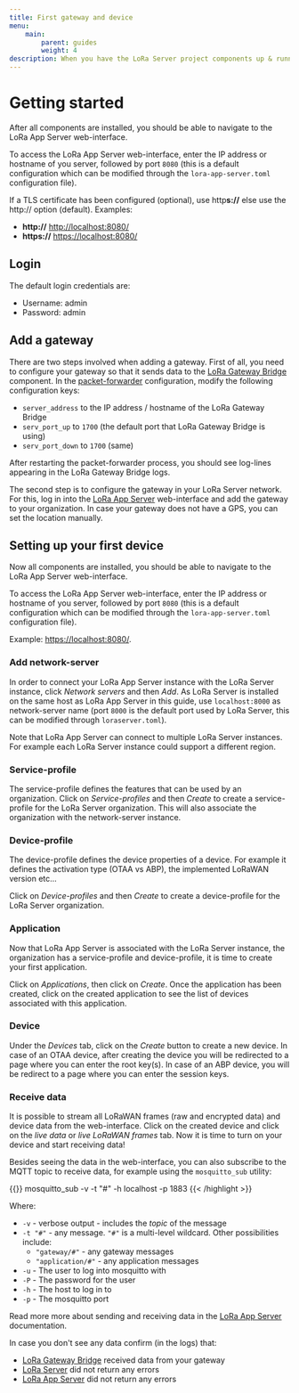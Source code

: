```yaml
---
title: First gateway and device
menu:
    main:
        parent: guides
        weight: 4
description: When you have the LoRa Server project components up & running, this guide helps you getting started with your first gateway and device.
---
```


# Getting started

After all components are installed, you should be able to navigate to the
LoRa App Server web-interface. 

To access the LoRa App Server web-interface, enter the IP address or hostname
of you server, followed by port `8080` (this is a default configuration which
can be modified through the `lora-app-server.toml` configuration file).

If a TLS certificate has been configured (optional), use http**s://**
else use the http:// option (default). Examples:

* **http://** [http://localhost:8080/](http://localhost:8080/)
* **https://** [https://localhost:8080/](https://localhost:8080/)

## Login

The default login credentials are:

* Username: admin
* Password: admin

## Add a gateway

There are two steps involved when adding a gateway. First of all, you need
to configure your gateway so that it sends data to the
[LoRa Gateway Bridge](/lora-gateway-bridge/)
component. In the [packet-forwarder](https://github.com/Lora-net/packet_forwarder)
configuration, modify the following configuration keys:

* `server_address` to the IP address / hostname of the LoRa Gateway Bridge
* `serv_port_up` to `1700` (the default port that LoRa Gateway Bridge is using)
* `serv_port_down` to `1700` (same)

After restarting the packet-forwarder process, you should see log-lines
appearing in the LoRa Gateway Bridge logs.

The second step is to configure the gateway in your LoRa Server network. For
this, log in into the [LoRa App Server](/lora-app-server/)
web-interface and add the gateway to your organization. In case your gateway
does not have a GPS, you can set the location manually.

## Setting up your first device

Now all components are installed, you should be able to navigate to the
LoRa App Server web-interface. 

To access the LoRa App Server web-interface, enter the IP address or hostname
of you server, followed by port `8080` (this is a default configuration which
can be modified through the `lora-app-server.toml` configuration file).

Example: [https://localhost:8080/](https://localhost:8080/). 

### Add network-server

In order to connect your LoRa App Server instance with the LoRa Server instance,
click *Network servers* and then *Add*. As LoRa Server is installed
on the same host as LoRa App Server in this guide, use `localhost:8000`
as network-server name (port `8000` is the default port used by LoRa Server,
this can be modified through `loraserver.toml`). 

Note that LoRa App Server can connect to multiple LoRa Server instances.
For example each LoRa Server instance could support a different region.

### Service-profile

The service-profile defines the features that can be used by an organization.
Click on *Service-profiles* and then *Create* to create a service-profile
for the LoRa Server organization. This will also associate the organization
with the network-server instance.

### Device-profile

The device-profile defines the device properties of a device. For example
it defines the activation type (OTAA vs ABP), the implemented LoRaWAN 
version etc...

Click on *Device-profiles* and then *Create* to create a device-profile for
the LoRa Server organization.

### Application

Now that LoRa App Server is associated with the LoRa Server instance, the
organization has a service-profile and device-profile, it is time to create
your first application.

Click on *Applications*, then click on *Create*. Once the application has
been created, click on the created application to see the list of
devices associated with this application.

### Device

Under the *Devices* tab, click on the *Create* button to create a new device.
In case of an OTAA device, after creating the device you will be redirected
to a page where you can enter the root key(s). In case of an ABP device,
you will be redirect to a page where you can enter the session keys.

### Receive data

It is possible to stream all LoRaWAN frames (raw and encrypted data) and
device data from the web-interface. Click on the created device and click on
the *live data* or *live LoRaWAN frames* tab. Now it is time to turn on your
device and start receiving data!

Besides seeing the data in the web-interface, you can also subscribe to the
MQTT topic to receive data, for example using the `mosquitto_sub` utility:

{{<highlight bash>}}
mosquitto_sub -v -t "#" -h localhost -p 1883
{{< /highlight >}}

Where:

* `-v` - verbose output - includes the *topic* of the message
* `-t "#"` - any message. `"#"` is a multi-level wildcard. Other possibilities
  include:
    * `"gateway/#"` - any gateway messages
    * `"application/#"` - any application messages
* `-u` - The user to log into mosquitto with
* `-P` - The password for the user
* `-h` - The host to log in to
* `-p` - The mosquitto port


Read more more about sending and receiving data in the
[LoRa App Server](/lora-app-server/use/data/) documentation.

In case you don't see any data confirm (in the logs) that:

* [LoRa Gateway Bridge](/lora-gateway-bridge/) received data from your gateway
* [LoRa Server](/loraserver/) did not return any errors
* [LoRa App Server](/lora-app-server/) did not return any errors
